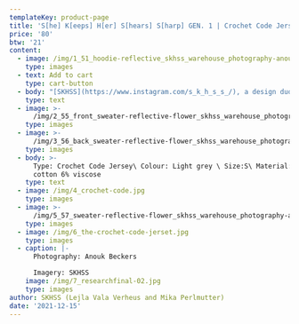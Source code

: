 ```yaml
---
templateKey: product-page
title: 'S[he] K[eeps] H[er] S[hears] S[harp] GEN. 1 | Crochet Code Jersey'
price: '80'
btw: '21'
content:
  - image: /img/1_51_hoodie-reflective_skhss_warehouse_photography-anouk-beckers.jpg
    type: images
  - text: Add to cart
    type: cart-button
  - body: "[SKHSS](https://www.instagram.com/s_k_h_s_s_/), a design duo consisting of Lejla Vala Verheus and Mika Perlmutter, centres around a deep exploration of traditional and contemporary female-driven textile crafts and a feminization of utility wear and objects. Expanding upon the relationship between function and decoration, SKHSS juxtaposes intricate historic techniques such as crochet with modern printing methods. The aim of the project is to reintegrate discarded materials back into daily life. Through prolonging the usage of textile crafts in the medium of fashion, the boundaries between techniques and aesthetics of past-present-future are ultimately blended and blurred. \r\n\n\r\n\nThe work of SKHSS takes the shape of a collection of hand-crafted garments made from thrifted t-shirts and sweatshirts adapted with additional materials and techniques like yarn, reflective heat foil, dyes and bleach. The prints engage with the multiple layers of information retrieved from crochet charts, which both instruct how to crochet and at the same time describe the crochet visually. These charts are intricately coded diagrams that use a universal language of symbols. Through reading (crochet) code, recreating and creating new code, SKHSS traces and builds upon this historic information. To imbue the garment with its history and immortalize all the hands at play, footnotes are placed on the inside of the garments, tracing the origin of the elements on the garment."
    type: text
  - image: >-
      /img/2_55_front_sweater-reflective-flower_skhss_warehouse_photography-anouk-beckers.jpg
    type: images
  - image: >-
      /img/3_56_back_sweater-reflective-flower_skhss_warehouse_photography-anouk-beckers.jpg
    type: images
  - body: >-
      Type: Crochet Code Jersey\ Colour: Light grey \ Size:S\ Material: 94%
      cotton 6% viscose
    type: text
  - image: /img/4_crochet-code.jpg
    type: images
  - image: >-
      /img/5_57_sweater-reflective-flower_skhss_warehouse_photography-anouk-beckers.jpg
    type: images
  - image: /img/6_the-crochet-code-jerset.jpg
    type: images
  - caption: |-
      Photography: Anouk Beckers

      Imagery: SKHSS
    image: /img/7_researchfinal-02.jpg
    type: images
author: SKHSS (Lejla Vala Verheus and Mika Perlmutter)
date: '2021-12-15'
---
```


